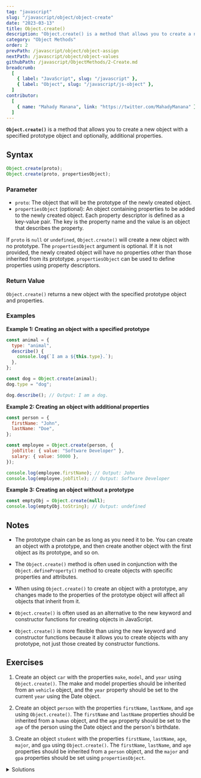 ```yaml
---
tag: "javascript"
slug: "/javascript/object/object-create"
date: "2023-03-13"
title: Object.create()
description: "Object.create() is a method that allows you to create a new object with a specified prototype object and optionally, additional properties."
category: "Object Methods"
order: 2
prevPath: /javascript/object/object-assign
nextPath: /javascript/object/object-values
githubPath: /javascript/ObjectMethods/2-Create.md
breadcrumb:
  [
    { label: "JavaScript", slug: "/javascript" },
    { label: "Object", slug: "/javascript/js-object" },
  ]
contributor:
  [
    { name: "Mahady Manana", link: "https://twitter.com/MahadyManana" },
  ]
---
```


**`Object.create()`** is a method that allows you to create a new object with a specified prototype object and optionally, additional properties.


## Syntax

```javascript
Object.create(proto);
Object.create(proto, propertiesObject);
```

### Parameter

- `proto`: The object that will be the prototype of the newly created object.
- `propertiesObject` (optional): An object containing properties to be added to the newly created object. Each property descriptor is defined as a key-value pair. The key is the property name and the value is an object that describes the property.

If `proto` is `null` or `undefined`, `Object.create()` will create a new object with no prototype.
The `propertiesObject` argument is optional. If it is not provided, the newly created object will have no properties other than those inherited from its prototype.
`propertiesObject` can be used to define properties using property descriptors.

### Return Value

`Object.create()` returns a new object with the specified prototype object and properties.
### Examples

**Example 1: Creating an object with a specified prototype**

```javascript
const animal = {
  type: "animal",
  describe() {
    console.log(`I am a ${this.type}.`);
  },
};

const dog = Object.create(animal);
dog.type = "dog";

dog.describe(); // Output: I am a dog.
```

**Example 2: Creating an object with additional properties**

```js
const person = {
  firstName: "John",
  lastName: "Doe",
};

const employee = Object.create(person, {
  jobTitle: { value: "Software Developer" },
  salary: { value: 50000 },
});

console.log(employee.firstName); // Output: John
console.log(employee.jobTitle); // Output: Software Developer
```

**Example 3: Creating an object without a prototype**

```js
const emptyObj = Object.create(null);
console.log(emptyObj.toString); // Output: undefined
```

## Notes

- The prototype chain can be as long as you need it to be. You can create an object with a prototype, and then create another object with the first object as its prototype, and so on.

- The `Object.create()` method is often used in conjunction with the `Object.defineProperty()` method to create objects with specific properties and attributes.

- When using `Object.create()` to create an object with a prototype, any changes made to the properties of the prototype object will affect all objects that inherit from it.

- `Object.create()` is often used as an alternative to the new keyword and constructor functions for creating objects in JavaScript.

- `Object.create()` is more flexible than using the new keyword and constructor functions because it allows you to create objects with any prototype, not just those created by constructor functions.

## Exercises

1. Create an object `car` with the properties `make`, `model`, and `year` using `Object.create()`. The make and model properties should be inherited from an `vehicle` object, and the `year` property should be set to the current `year` using the Date object.

2. Create an object `person` with the properties `firstName`, `lastName`, and `age` using `Object.create()`. The `firstName` and `lastName` properties should be inherited from a `human` object, and the `age` property should be set to the `age` of the person using the Date object and the person's birthdate.

3. Create an object `student` with the properties `firstName`, `lastName`, `age`, `major`, and `gpa` using `Object.create()`. The `firstName`, `lastName`, and `age` properties should be inherited from a `person` object, and the `major` and `gpa` properties should be set using `propertiesObject`.

<details>

<summary>Solutions</summary>

**Exercise 1:**

```js
fconst vehicle = {
  make: 'Toyota',
  model: 'Camry'
};

const car = Object.create(vehicle, {
  year: { value: new Date().getFullYear() }
});

console.log(car.make); // Output: Toyota
console.log(car.year); // Output: 2023
```

**Exercise 2:**

```js
const human = {
  firstName: 'John',
  lastName: 'Doe'
};

const person = Object.create(human, {
  age: { value: () => {
    const birthdate = new Date('1990-01-01');
    const now = new Date();
    const diff = now - birthdate;
    const ageDate = new Date(diff);
    return Math.abs(ageDate.getUTCFullYear() - 1970);
  }}
});

console.log(person.firstName); // Output: John
console.log(person.age()); // Output: 33
```

**Exercise 3:**

```js
const person = {
  firstName: 'John',
  lastName: 'Doe',
  age: 33
};

const student = Object.create(person, {
  major: { value: 'Computer Science' },
  gpa: { value: 3.8 }
});

console.log(student.firstName); // Output: John
console.log(student.major); // Output: Computer Science
console.log(student.gpa); // Output: 3.8
```

</details>
